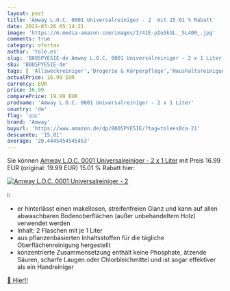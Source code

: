 ```yaml
---
layout: post
title: 'Amway L.O.C. 0001 Universalreiniger - 2  mit 15.01 % Rabatt'
date: 2021-03-26 05:14:21
image: 'https://m.media-amazon.com/images/I/41E-pIoSkGL._SL400_.jpg'
comments: true
category: ofertas
author: 'tole.es'
slug: 'B005PYE5IE-de Amway L.O.C. 0001 Universalreiniger - 2 x 1 Liter'
sku: 'B005PYE5IE-de'
tags: [ 'Allzweckreiniger','Drogerie & Körperpflege','Haushaltsreinigungsmittel','Haushaltswaren','amway', ]
actualPrice: 16.99 EUR
currency: EUR
price: 16.99
comparePrice: 19.99 EUR
prodname: 'Amway L.O.C. 0001 Universalreiniger - 2 x 1 Liter'
country: 'de'
flag: '🇩🇪'
brand: 'Amway'
buyurl: 'https://www.amazon.de/dp/B005PYE5IE/?tag=tolees0ca-21'
descuento: '15.01'
average: '20.4445454545453'
---
```


Sie können [Amway L.O.C. 0001 Universalreiniger - 2 x 1 Liter](https://www.amazon.de/dp/B005PYE5IE/?tag=tolees0ca-21) mit Preis 16.99 EUR (original: 19.99 EUR) 15.01 % Rabatt hier:

[![Amway L.O.C. 0001 Universalreiniger - 2 ](https://m.media-amazon.com/images/I/41E-pIoSkGL._SL400_.jpg)](https://www.amazon.de/dp/B005PYE5IE/?tag=tolees0ca-21)

ℹ️:

- er hinterlässt einen makellosen, streifenfreien Glanz und kann auf allen abwaschbaren Bodenoberflächen (außer unbehandeltem Holz) verwendet werden
- Inhalt: 2 Flaschen mit je 1 Liter
- aus pflanzenbasierten Inhaltsstoffen für die tägliche Oberflächenreinigung hergestellt
- konzentrierte Zusammensetzung enthält keine Phosphate, ätzende Säuren, scharfe Laugen oder Chlorbleichmittel und ist sogar effektiver als ein Handreiniger

[🛒 Hier!!](https://www.amazon.de/dp/B005PYE5IE/?tag=tolees0ca-21)
